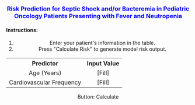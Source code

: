 <style type="text/css">
 * {text-align:center;}
 h3 {color:blue;} 
 h4 {text-align: left;}
 table {text-align: left;}
</style>

### Risk Prediction for Septic Shock and/or Bacteremia in Pediatric Oncology Patients Presenting with Fever and Neutropenia

#### Instructions:
1. Enter your patient's information in the table.
2. Press "Calculate Risk" to generate model risk output. 

  
<table>
  <tr>
    <th>Predictor</th>
    <th>Input Value</th>
  </tr>
  <tr>
    <td>Age (Years)</td>
    <td> [Fill] </td>
  </tr>
  <tr>
     <td>Cardiovascular Frequency</td>
    <td> [Fill] </td>
  </tr>
</table>


<div> Button: Calculate </div>

<!--
You can use the [editor on GitHub](https://github.com/jjschnur/FNmodel/edit/gh-pages/index.md) to maintain and preview the content for your website in Markdown files.

Whenever you commit to this repository, GitHub Pages will run [Jekyll](https://jekyllrb.com/) to rebuild the pages in your site, from the content in your Markdown files.


### Markdown

Markdown is a lightweight and easy-to-use syntax for styling your writing. It includes conventions for

```markdown
Syntax highlighted code block

# Header 1
## Header 2
### Header 3

- Bulleted
- List

1. Numbered
2. List

**Bold** and _Italic_ and `Code` text

[Link](url) and ![Image](src)
```

For more details see [Basic writing and formatting syntax](https://docs.github.com/en/github/writing-on-github/getting-started-with-writing-and-formatting-on-github/basic-writing-and-formatting-syntax).

### Jekyll Themes

Your Pages site will use the layout and styles from the Jekyll theme you have selected in your [repository settings](https://github.com/jjschnur/FNmodel/settings/pages). The name of this theme is saved in the Jekyll `_config.yml` configuration file.

### Support or Contact

Having trouble with Pages? Check out our [documentation](https://docs.github.com/categories/github-pages-basics/) or [contact support](https://support.github.com/contact) and we’ll help you sort it out. 
-->

